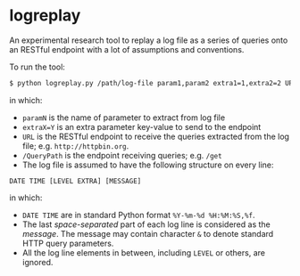 # logreplay

An experimental research tool to replay a log file as a series of queries onto an RESTful endpoint with a lot of assumptions and conventions.

To run the tool:

```bash
$ python logreplay.py /path/log-file param1,param2 extra1=1,extra2=2 URL /QueryPath
```

in which:

* `paramN` is the name of parameter to extract from log file
* `extraX=Y` is an extra parameter key-value to send to the endpoint
* `URL` is the RESTful endpoint to receive the queries extracted from the log file; e.g. `http://httpbin.org`.
* `/QueryPath` is the endpoint receiving queries; e.g. `/get`
* The log file is assumed to have the following structure on every line:

```
DATE TIME [LEVEL EXTRA] [MESSAGE]
```
in which:

  * `DATE TIME` are in standard Python format `%Y-%m-%d %H:%M:%S,%f`.
  * The last *space-separated* part of each log line is considered as the *message*. The message may contain character `&` to denote standard HTTP query parameters.
  * All the log line elements in between, including `LEVEL` or others, are ignored.

